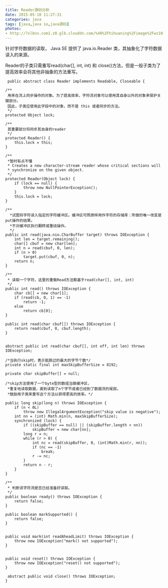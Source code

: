 ```yaml
---
title: Reader源码分析
date: 2015-05-10 11:27:31
categories: java
tags: [java,java io,java源码]
photos: 
- http://7xlbns.com1.z0.glb.clouddn.com/%40%2Fhihuaning%2Fimage%2Fwz10.jpg
---
```

针对字符数据的读取， Java SE 提供了 java.io.Reader 类，其抽象化了字符数据读入的来源。 

Reader的子类只需重写read(char[], int, int) 和 close()方法，但是一般子类为了提高效率会将其他非抽象的方法重写。

     public abstract class Reader implements Readable, Closeable {

    /**
     用来在流上同步操作的对象。为了提高效率，字符流对象可以使用其自身以外的对象来保护关键部分。
     因此，子类应使用此字段中的对象，而不是 this 或者同步的方法。
     */
    protected Object lock;

    /**
     其重要部分将同步其自身的reader
     */
    protected Reader() {
        this.lock = this;
    }

    /**
     *暂时有点不懂
     * Creates a new character-stream reader whose critical sections will
     * synchronize on the given object.
     */
    protected Reader(Object lock) {
        if (lock == null) {
            throw new NullPointerException();
        }
        this.lock = lock;
    }

    /**
      *试图将字符读入指定的字符缓冲区。缓冲区可照原样用作字符的存储库：所做的唯一改变是 put操作的结果。
      *不对缓冲区执行翻转或重绕操作。
      */
    public int read(java.nio.CharBuffer target) throws IOException {
        int len = target.remaining();
        char[] cbuf = new char[len];
        int n = read(cbuf, 0, len);
        if (n > 0)
            target.put(cbuf, 0, n);
        return n;
    }

    /**
     * 读取一个字符，这里的重载Read方法都基于read(char[], int, int)
     */
    public int read() throws IOException {
        char cb[] = new char[1];
        if (read(cb, 0, 1) == -1)
            return -1;
        else
            return cb[0];
    }

    public int read(char cbuf[]) throws IOException {
        return read(cbuf, 0, cbuf.length);
    }


    abstract public int read(char cbuf[], int off, int len) throws IOException;

    /*当执行skip时，表示能跳过的最大的字节个数*/
    private static final int maxSkipBufferSize = 8192;

    private char skipBuffer[] = null;

    /*skip方法使用了一个byte型的数组当做缓冲区，
     *重复地读取数据，直到读取了n个字节或者已经到了数据流的尾部。
     *鼓励用子类来重写这个方法以获得更高的效率。*/

    public long skip(long n) throws IOException {
        if (n < 0L)
            throw new IllegalArgumentException("skip value is negative");
        int nn = (int) Math.min(n, maxSkipBufferSize);
        synchronized (lock) {
            if ((skipBuffer == null) || (skipBuffer.length < nn))
                skipBuffer = new char[nn];
            long r = n;
            while (r > 0) {
                int nc = read(skipBuffer, 0, (int)Math.min(r, nn));
                if (nc == -1)
                    break;
                r -= nc;
            }
            return n - r;
        }
    }

    /**
     * 判断该字符流是否已经准备好读取。
     */
    public boolean ready() throws IOException {
        return false;
    }

    public boolean markSupported() {
        return false;
    }


    public void mark(int readAheadLimit) throws IOException {
        throw new IOException("mark() not supported");
    }


    public void reset() throws IOException {
        throw new IOException("reset() not supported");
    }

     abstract public void close() throws IOException;
    }